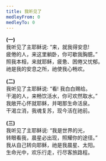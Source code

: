 ```yaml
---
title: 我听见了
medleyFrom: 0
medleyTo: 0
---
```


**(一)**  
我听见了主耶稣说: “来，就我得安息!  
疲倦的人，来这里躺卧，你可歇我胸臆。”  
照我本相，来就耶稣，疲惫、困倦又忧郁。  
祂是我的安息之所，祂使我心畅欢。

**(二)**  
我听见了主耶稣说: “看! 我白白赐给。  
干渴的人，来畅饮活水，你可欢然取水。”  
我敞开心怀就耶稣，并喝那生命活泉。  
干渴立消，我魂复苏，现今活在祂前。

**(三)**  
我听见了主耶稣说: “我是世界的光，  
转眼看我，晨星必出现，照耀你的途径。”  
我从自己转向耶稣，祂是我晨星、太阳。  
生命光中，欢乐行走，行尽客旅路程。
